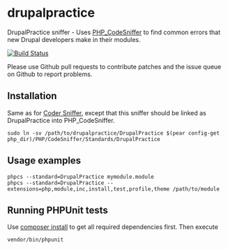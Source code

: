 drupalpractice
==============

DrupalPractice sniffer - Uses [PHP_CodeSniffer](https://github.com/squizlabs/PHP_CodeSniffer)
to find common errors that new Drupal developers make in their modules.

[![Build Status](https://travis-ci.org/klausi/drupalpractice.png)](https://travis-ci.org/klausi/drupalpractice)

Please use Github pull requests to contribute patches and the issue queue on Github to report problems.

Installation
------------

Same as for [Coder Sniffer](http://drupal.org/node/1419988), except that this
sniffer should be linked as DrupalPractice into PHP_CodeSniffer.

    sudo ln -sv /path/to/drupalpractice/DrupalPractice $(pear config-get php_dir)/PHP/CodeSniffer/Standards/DrupalPractice

Usage examples
--------------

    phpcs --standard=DrupalPractice mymodule.module
    phpcs --standard=DrupalPractice --extensions=php,module,inc,install,test,profile,theme /path/to/module


Running PHPUnit tests
---------------------

Use [composer install](https://getcomposer.org) to get all required dependencies
first. Then execute

    vendor/bin/phpunit
